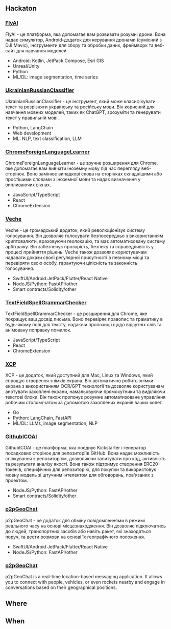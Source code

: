 ## Hackaton

### [FlyAI](https://kyiv2023.github.io/FlyAI/)

FlyAI - це платформа, яка допомагає вам розвивати розумні дрони. Вона надає симулятор, Android-додаток для керування дронами (сумісний з DJI Mavic), інструменти для збору та обробки даних, фреймворк та веб-сайт для навчання моделей.

 - Android: Kotlin, JetPack Compose, Esri GIS
 - Unreal/Unity
 - Python
 - ML/DL: image segmentation, time series

### [UkrainianRussianClassifier](https://kyiv2023.github.io/UkranianRussianClassifier)

UkrainianRussianClassifier - це інструмент, який може класифікувати текст та розрізняти українську та російську мови. Він корисний для навчання мовних моделей, таких як ChatGPT, зрозуміти та генерувати текст у правильній мові.
 
  - Python, LangChain
  - Web development
  - ML: NLP, text classification, LLM

### [ChromeForeignLanguageLearner](https://kyiv2023.github.io/ChromeForeignLanguageLearner)

ChromeForeignLanguageLearner - це зручне розширення для Chrome, яке допомагає вам вивчати іноземну мову під час перегляду веб-сторінок. Воно замінює випадкові слова на сторінках складнішими або простішими словами з іноземної мови та надає визначення у випливаючих вікнах.

  - JavaScript/TypeScript
  - React
  - ChromeExtension

### [Veche](https://kyiv2023.github.io/Veche)

Veche - це громадський додаток, який революціонізує систему голосування. Він дозволяє голосувати безпосередньо з використанням криптовалюти, враховуючи геолокацію, та має автоматизовану систему арбітражу. Він забезпечує прозорість, безпеку та справедливість у процесі прийняття рішень. Veche також дозволяє користувачам надавати докази своєї регулярної присутності в певному місці та перевіряти свою особу, гарантуючи цілісність та законність голосування.

 - SwiftUI/Android JetPack/Flutter/React Native
 - NodeJS/Python: FastAPI/other
 - Smart contracts/Solidity/other

### [TextFieldSpellGrammarChecker](https://kyiv2023.github.io/TextFieldSpellGrammarChecker)

TextFieldSpellGrammarChecker - це розширення для Chrome, яке покращує ваш досвід письма. Воно перевіряє правопис та граматику в будь-якому полі для тексту, надаючи пропозиції щодо відсутніх слів та анімовану поправку помилок.

  - JavaScript/TypeScript
  - React
  - ChromeExtension


### [XCP](https://kyiv2023.github.io/XCP)

XCP - це додаток, який доступний для Mac, Linux та Windows, який спрощує створення знімків екрана. Він автоматично робить знімки екрана з використанням OCR/GPT технології та дозволяє користувачам анотувати захоплені екрани, намальовуючи прямокутники та виділяючи текстові блоки. Він також пропонує розумне автоматизоване управління робочим столом/чатом за допомогою захоплених екранів ваших колег.

 - Go
 - Python: LangChain, FastAPI
 - ML/DL: LLMs, image segmentation, NLP

### [GithubICOAI](https://kyiv2023.github.io/GithubICOAI)

GithubICOAI - це платформа, яка поєднує Kickstarter і генератор посадкових сторінок для репозиторіїв GitHub. Вона надає можливість спілкування з репозиторієм, дозволяючи запитувати про код, активність та результати аналізу якості. Вона також підтримує створення ERC20-токенів, специфічних для репозиторію, для покупки та використовує мовну модель зі штучним інтелектом для обговорень, пов'язаних з проектом.

 - NodeJS/Python: FastAPI/other
 - Smart contracts/Solidity/other


### [p2pGeoChat](https://kyiv2023.github.io/p2pGeoChat)

p2pGeoChat - це додаток для обміну повідомленнями в режимі реального часу на основі місцезнаходження. Він дозволяє підключатись до людей, транспортних засобів або навіть ракет, які знаходяться поруч, та вести розмови на основі їх географічного положення.


 - SwiftUI/Android JetPack/Flutter/React Native
 - NodeJS/Python: FastAPI/other



### [p2pGeoChat](https://github.com/Kyiv2023/p2pGeoChat)

p2pGeoChat is a real-time location-based messaging application. It allows you to connect with people, vehicles, or even rockets nearby and engage in conversations based on their geographical positions.



## Where

## When
